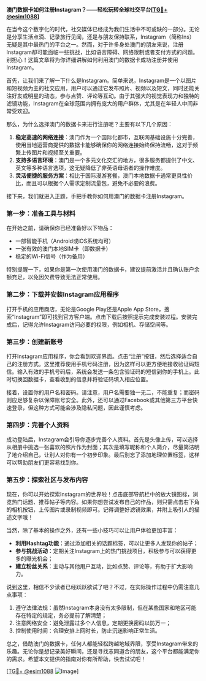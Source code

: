 **澳门数据卡如何注册Instagram？——轻松玩转全球社交平台[[TG💪+ @esim1088](https://t.me/s/esim1088)]**

在当今这个数字化的时代，社交媒体已经成为我们生活中不可或缺的一部分。无论是分享生活点滴、记录旅行见闻，还是与朋友保持联系，Instagram（简称Ins）无疑是其中最热门的平台之一。然而，对于许多身处澳门的朋友来说，注册Instagram却可能面临一些挑战，比如语言障碍、网络限制或者支付方式的问题。别担心！这篇文章将为你详细讲解如何利用澳门的数据卡成功注册并使用Instagram。

首先，让我们来了解一下什么是Instagram。简单来说，Instagram是一个以图片和短视频为主的社交应用，用户可以通过它发布照片、视频以及短文，同时还能关注好友或明星的动态，参与点赞、评论等互动。由于其强大的视觉表现力和独特的滤镜功能，Instagram在全球范围内拥有庞大的用户群体，尤其是在年轻人中间非常受欢迎。

那么，为什么选择澳门的数据卡来进行注册呢？主要有以下几个原因：

1. **稳定高速的网络连接**：澳门作为一个国际化都市，互联网基础设施十分完善，使用当地运营商提供的数据卡能够确保你的网络连接始终保持流畅，这对于频繁上传图片和视频至关重要。
2. **支持多语言环境**：澳门是一个多元文化交汇的地方，很多服务都提供了中文、英文等多种语言选项，这无疑降低了非英语母语者的操作难度。
3. **灵活便捷的服务方案**：相比于国际漫游套餐，澳门本地数据卡通常更具性价比，而且可以根据个人需求定制流量包，避免不必要的浪费。

接下来，我们就进入正题，手把手教你如何用澳门的数据卡注册Instagram。

### 第一步：准备工具与材料

在开始之前，请确保你已经准备好以下物品：
- 一部智能手机（Android或iOS系统均可）
- 一张有效的澳门本地SIM卡（即数据卡）
- 稳定的Wi-Fi信号（作为备用）

特别提醒一下，如果你是第一次使用澳门的数据卡，建议提前激活并且确认账户余额充足，以免因欠费导致无法正常使用。

### 第二步：下载并安装Instagram应用程序

打开手机的应用商店，无论是Google Play还是Apple App Store，搜索“Instagram”即可找到官方客户端。点击下载后按照提示完成安装过程。安装完成后，记得允许Instagram访问必要的权限，例如相机、存储空间等。

### 第三步：创建新账号

打开Instagram应用程序，你会看到欢迎界面。点击“注册”按钮，然后选择适合自己的注册方式。这里推荐使用手机号码注册，因为这样可以更方便地接收验证码短信。输入有效的手机号码后，系统会发送一条包含验证码的短信到你的手机上。此时切换回数据卡，查看收到的信息并将验证码填入相应位置。

接着，设置你的用户名和密码。请注意，用户名需要独一无二，不能重复；而密码则应足够复杂以保障账号安全。此外，还可以通过Facebook或其他第三方平台快速登录，但这种方式可能会涉及隐私问题，因此谨慎考虑。

### 第四步：完善个人资料

成功登陆后，Instagram会引导你逐步完善个人资料。首先是头像上传，可以选择从相册中挑选一张喜欢的照片作为封面；其次是填写昵称和个人简介，尽量简洁明了地介绍自己，让别人对你有一个初步印象。最后别忘了添加地理位置标签，这样可以帮助朋友们更容易找到你。

### 第五步：探索社区与发布内容

现在，你可以开始探索Instagram的世界啦！点击底部导航栏中的放大镜图标，浏览热门话题、推荐帖子等内容。如果你想尝试发布自己的作品，则只需点击右下角的相机按钮，上传图片或录制视频即可。记得调整好滤镜效果，并附上吸引人的描述文字哦！

当然，除了基本的操作之外，还有一些小技巧可以让用户体验更加丰富：

- **利用Hashtag功能**：通过添加相关的话题标签，可以让更多人发现你的帖子；
- **参与挑战活动**：定期关注Instagram上的热门挑战项目，积极参与可以获得更多的曝光机会；
- **建立粉丝关系**：主动与其他用户互动，比如点赞、评论等，有助于扩大影响力。

说到这里，相信不少读者已经跃跃欲试了吧？不过，在实际操作过程中仍需注意几点事项：

1. 遵守法律法规：虽然Instagram本身没有太多限制，但在某些国家和地区可能存在特定的规定，务必提前了解清楚；
2. 注意网络安全：避免泄露过多个人信息，定期更换密码以防万一；
3. 控制使用时间：合理安排上网时长，防止沉迷影响正常生活。

总之，借助澳门的数据卡，任何人都能轻松跨越地域界限，享受Instagram带来的乐趣。无论你是想记录美好瞬间，还是寻找志同道合的朋友，这个平台都能满足你的需求。希望本文提供的指南对你有所帮助，快去试试吧！

[[TG💪+ @esim1088](https://t.me/s/esim1088) ![Image](https://i.postimg.cc/4NQfJmqS/Snipaste-2025-05-13-00-14-12.png)]